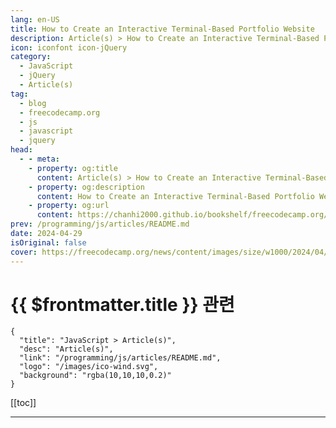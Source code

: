 ```yaml
---
lang: en-US
title: How to Create an Interactive Terminal-Based Portfolio Website
description: Article(s) > How to Create an Interactive Terminal-Based Portfolio Website
icon: iconfont icon-jQuery
category: 
  - JavaScript
  - jQuery
  - Article(s)
tag: 
  - blog
  - freecodecamp.org
  - js
  - javascript
  - jquery
head:
  - - meta:
    - property: og:title
      content: Article(s) > How to Create an Interactive Terminal-Based Portfolio Website
    - property: og:description
      content: How to Create an Interactive Terminal-Based Portfolio Website
    - property: og:url
      content: https://chanhi2000.github.io/bookshelf/freecodecamp.org/how-to-create-interactive-terminal-based-portfolio.html
prev: /programming/js/articles/README.md
date: 2024-04-29
isOriginal: false
cover: https://freecodecamp.org/news/content/images/size/w1000/2024/04/Przechwycenie-obrazu-ekranu_2024-04-27_15-51-08.png
---
```


# {{ $frontmatter.title }} 관련

```component VPCard
{
  "title": "JavaScript > Article(s)",
  "desc": "Article(s)",
  "link": "/programming/js/articles/README.md",
  "logo": "/images/ico-wind.svg",
  "background": "rgba(10,10,10,0.2)"
}
```

[[toc]]

---

<SiteInfo
  name="How to Create an Interactive Terminal-Based Portfolio Website"
  desc="In this article, you will learn how to create an interactive terminal-based portfolio and résumé in JavaScript. We'll use the jQuery Terminal library (and a few other tools) to create a website that looks like a real terminal. This article will show more advanced usage of the jQuery Terminal"
  url="https://freecodecamp.org/news/how-to-create-interactive-terminal-based-portfolio/"
  logo="https://cdn.freecodecamp.org/universal/favicons/favicon.ico"
  preview="https://freecodecamp.org/news/content/images/size/w1000/2024/04/Przechwycenie-obrazu-ekranu_2024-04-27_15-51-08.png"/>

<!-- TODO: 작성 -->

